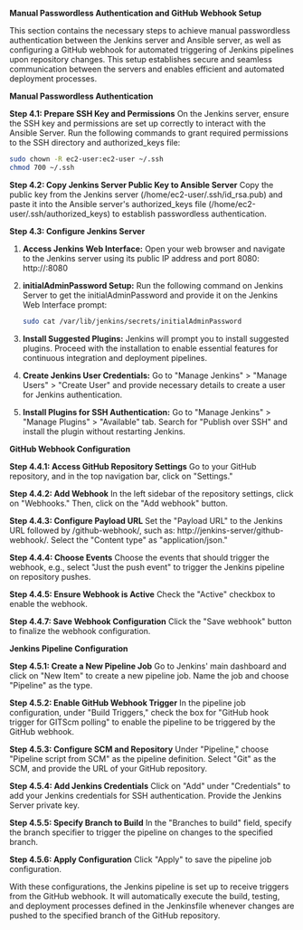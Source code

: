 **Manual Passwordless Authentication and GitHub Webhook Setup**

This section contains the necessary steps to achieve manual passwordless authentication between the Jenkins server and Ansible server, as well as configuring a GitHub webhook for automated triggering of Jenkins pipelines upon repository changes. This setup establishes secure and seamless communication between the servers and enables efficient and automated deployment processes.

**Manual Passwordless Authentication**

**Step 4.1: Prepare SSH Key and Permissions**
On the Jenkins server, ensure the SSH key and permissions are set up correctly to interact with the Ansible Server. Run the following commands to grant required permissions to the SSH directory and authorized_keys file:
```bash
sudo chown -R ec2-user:ec2-user ~/.ssh
chmod 700 ~/.ssh
```

**Step 4.2: Copy Jenkins Server Public Key to Ansible Server**
Copy the public key from the Jenkins server (/home/ec2-user/.ssh/id_rsa.pub) and paste it into the Ansible server's authorized_keys file (/home/ec2-user/.ssh/authorized_keys) to establish passwordless authentication.

**Step 4.3: Configure Jenkins Server**
1. **Access Jenkins Web Interface:**
   Open your web browser and navigate to the Jenkins server using its public IP address and port 8080: http://<EC2-Public-IP>:8080

2. **initialAdminPassword Setup:**
   Run the following command on Jenkins Server to get the initialAdminPassword and provide it on the Jenkins Web Interface prompt:
   ```bash
   sudo cat /var/lib/jenkins/secrets/initialAdminPassword
   ```

3. **Install Suggested Plugins:**
   Jenkins will prompt you to install suggested plugins. Proceed with the installation to enable essential features for continuous integration and deployment pipelines.

4. **Create Jenkins User Credentials:**
   Go to "Manage Jenkins" > "Manage Users" > "Create User" and provide necessary details to create a user for Jenkins authentication.

5. **Install Plugins for SSH Authentication:**
   Go to "Manage Jenkins" > "Manage Plugins" > "Available" tab. Search for "Publish over SSH" and install the plugin without restarting Jenkins.

**GitHub Webhook Configuration**

**Step 4.4.1: Access GitHub Repository Settings**
Go to your GitHub repository, and in the top navigation bar, click on "Settings."

**Step 4.4.2: Add Webhook**
In the left sidebar of the repository settings, click on "Webhooks." Then, click on the "Add webhook" button.

**Step 4.4.3: Configure Payload URL**
Set the "Payload URL" to the Jenkins URL followed by /github-webhook/, such as: http://jenkins-server/github-webhook/. Select the "Content type" as "application/json."

**Step 4.4.4: Choose Events**
Choose the events that should trigger the webhook, e.g., select "Just the push event" to trigger the Jenkins pipeline on repository pushes.

**Step 4.4.5: Ensure Webhook is Active**
Check the "Active" checkbox to enable the webhook.

**Step 4.4.7: Save Webhook Configuration**
Click the "Save webhook" button to finalize the webhook configuration.

**Jenkins Pipeline Configuration**

**Step 4.5.1: Create a New Pipeline Job**
Go to Jenkins' main dashboard and click on "New Item" to create a new pipeline job. Name the job and choose "Pipeline" as the type.

**Step 4.5.2: Enable GitHub Webhook Trigger**
In the pipeline job configuration, under "Build Triggers," check the box for "GitHub hook trigger for GITScm polling" to enable the pipeline to be triggered by the GitHub webhook.

**Step 4.5.3: Configure SCM and Repository**
Under "Pipeline," choose "Pipeline script from SCM" as the pipeline definition. Select "Git" as the SCM, and provide the URL of your GitHub repository.

**Step 4.5.4: Add Jenkins Credentials**
Click on "Add" under "Credentials" to add your Jenkins credentials for SSH authentication. Provide the Jenkins Server private key.

**Step 4.5.5: Specify Branch to Build**
In the "Branches to build" field, specify the branch specifier to trigger the pipeline on changes to the specified branch.

**Step 4.5.6: Apply Configuration**
Click "Apply" to save the pipeline job configuration.

With these configurations, the Jenkins pipeline is set up to receive triggers from the GitHub webhook. It will automatically execute the build, testing, and deployment processes defined in the Jenkinsfile whenever changes are pushed to the specified branch of the GitHub repository.